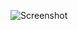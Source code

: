 ![Screenshot](https://raw.githubusercontent.com/Cryakl/Ultimate-RAT-Collection/refs/heads/main/PoisonIvy/Poison%20Ivy%202.1.2/Screenshot.png)
